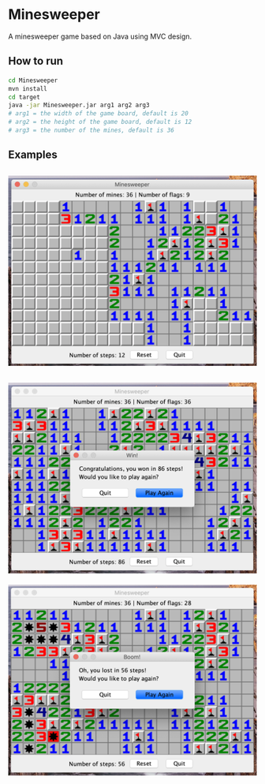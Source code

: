 # Minesweeper
A minesweeper game based on Java using MVC design.

## How to run
```bash
cd Minesweeper
mvn install
cd target
java -jar Minesweeper.jar arg1 arg2 arg3
# arg1 = the width of the game board, default is 20
# arg2 = the height of the game board, default is 12
# arg3 = the number of the mines, default is 36
```

## Examples
![GameRunningExample](ExampleImages/GameRunningExample.png)
---
![GameWinExample](ExampleImages/GameWinExample.png)
---
![GameLostExample](ExampleImages/GameLostExample.png)
